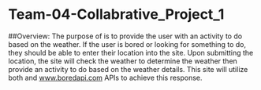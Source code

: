 # Team-04-Collabrative_Project_1

##Overview: 
The purpose of <insert site name> is to provide the user with an activity to do based on the weather. If the user is bored or looking for something to do, they should be able to enter their location into the site. Upon submitting the location, the site will check the weather to determine the weather then provide an activity to do based on the weather details. This site will utilize both <insert weather API> and www.boredapi.com APIs to achieve this response.